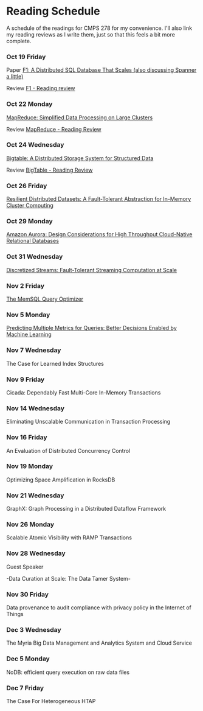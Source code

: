# Reading Schedule

A schedule of the readings for CMPS 278 for my convenience. I'll also link my reading reviews as I write them, just so that this feels a bit more complete.

### Oct 19 Friday
Paper
    [F1: A Distributed SQL Database That Scales (also discussing Spanner a little)](https://static.googleusercontent.com/media/research.google.com/en//pubs/archive/41344.pdf)

Review
    [F1 - Reading review](https://github.com/Drin/blog/blob/master/posts/by-date/2018-10-18.md)

### Oct 22 Monday
[MapReduce: Simplified Data Processing on Large Clusters](https://static.googleusercontent.com/media/research.google.com/en//archive/mapreduce-osdi04.pdf)

Review
    [MapReduce - Reading Review](https://github.com/Drin/blog/blob/master/posts/by-course/cmps278/2018-10-21.mapreduce.md)

### Oct 24 Wednesday
[Bigtable: A Distributed Storage System for Structured Data](https://static.googleusercontent.com/media/research.google.com/en//archive/bigtable-osdi06.pdf)

Review
    [BigTable - Reading Review](https://github.com/Drin/blog/blob/master/posts/by-course/cmps278/2018-10-23.bigtable.md)

### Oct 26 Friday
[Resilient Distributed Datasets: A Fault-Tolerant Abstraction for In-Memory Cluster Computing](https://www.usenix.org/system/files/conference/nsdi12/nsdi12-final138.pdf)

### Oct 29 Monday
[Amazon Aurora: Design Considerations for High Throughput Cloud-Native Relational Databases](https://www.allthingsdistributed.com/files/p1041-verbitski.pdf)

### Oct 31 Wednesday
[Discretized Streams: Fault-Tolerant Streaming Computation at Scale](https://people.csail.mit.edu/matei/papers/2013/sosp_spark_streaming.pdf)

### Nov 2 Friday
[The MemSQL Query Optimizer](http://www.vldb.org/pvldb/vol9/p1401-chen.pdf)

### Nov 5 Monday
[Predicting Multiple Metrics for Queries: Better Decisions Enabled by Machine Learning](https://ieeexplore.ieee.org/document/4812438)

### Nov 7 Wednesday
The Case for Learned Index Structures

### Nov 9 Friday
Cicada: Dependably Fast Multi-Core In-Memory Transactions

### Nov 14 Wednesday
Eliminating Unscalable Communication in Transaction Processing

### Nov 16 Friday
An Evaluation of Distributed Concurrency Control

### Nov 19 Monday
Optimizing Space Amplification in RocksDB

### Nov 21 Wednesday
GraphX: Graph Processing in a Distributed Dataflow Framework

### Nov 26 Monday
Scalable Atomic Visibility with RAMP Transactions

### Nov 28 Wednesday
Guest Speaker

-Data Curation at Scale: The Data Tamer System-

### Nov 30 Friday
Data provenance to audit compliance with privacy policy in the Internet of Things

### Dec 3 Wednesday
The Myria Big Data Management and Analytics System and Cloud Service

### Dec 5 Monday
NoDB: efficient query execution on raw data files

### Dec 7 Friday
The Case For Heterogeneous HTAP
